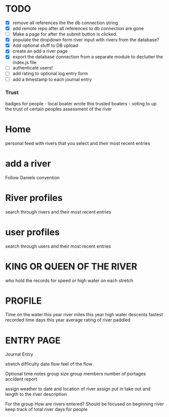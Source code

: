 # TODO
- [x] remove all references the the db connection string 
- [x] add remote repo after all references to db connection are gone
- [ ] Make a page for after the submit button is clicked. 
- [x] populate the dropdown form river input with rivers from the database?
- [x] Add optional stuff to DB upload
- [x] create an add a river page
- [x] export the database connection from a separate module to declutter the index.js file
- [ ] authenticate users!
- [ ] add rating to optional log entry form
- [ ] add a timestamp to each journal entry
### Trust

badges for people - 
local boater wrote this
trusted boaters - voting to up the trust of certain peoples assessment of the river

# Home

personal feed with rivers that you select and their most recent entries

# add a river
Follow Daniels convention

# River profiles
search through rivers and their most recent entries

# user profiles
search through users and their most recent entries

# KING OR QUEEN OF THE RIVER 
who hold the records for speed or high water on each stretch

# PROFILE
Time on the water this year
river miles this year
high water descents
fastest recorded time
days this year
average rating of river paddled


# ENTRY PAGE

Journal Entry

stretch
difficulty
date
flow
feel of the flow

Optional
time
notes
group size
group members
number of portages
accident report

assign weather to date and location of river
assign put in take out and length to the river description




For the group
How are rivers entered? 
Should be focused on beginning river
keep track of total river days for people